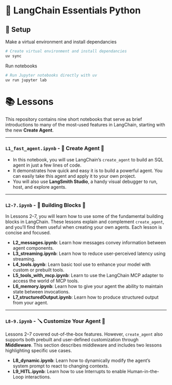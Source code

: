# 🔗 LangChain Essentials Python

## 🚀 Setup

Make a virtual environment and install dependancies

```bash
# Create virtual environment and install dependancies
uv sync
```

Run notebooks

```bash
# Run Jupyter notebooks directly with uv
uv run jupyter lab

```

# 📚 Lessons

This repository contains nine short notebooks that serve as brief introductions to many of the most-used features in LangChain, starting with the new **Create Agent**.

---

### `L1_fast_agent.ipynb` - 🤖 Create Agent 🤖

- In this notebook, you will use LangChain’s `create_agent` to build an SQL agent in just a few lines of code.
- It demonstrates how quick and easy it is to build a powerful agent. You can easily take this agent and apply it to your own project.
- You will also use **LangSmith Studio**, a handy visual debugger to run, host, and explore agents.

---

### `L2-7.ipynb` - 🧱 Building Blocks 🧱

In Lessons 2–7, you will learn how to use some of the fundamental building blocks in LangChain. These lessons explain and complement `create_agent`, and you’ll find them useful when creating your own agents. Each lesson is concise and focused.

- **L2_messages.ipynb**: Learn how messages convey information between agent components.
- **L3_streaming.ipynb**: Learn how to reduce user-perceived latency using streaming.
- **L4_tools.ipynb**: Learn basic tool use to enhance your model with custom or prebuilt tools.
- **L5_tools_with_mcp.ipynb**: Learn to use the LangChain MCP adapter to access the world of MCP tools.
- **L6_memory.ipynb**: Learn how to give your agent the ability to maintain state between invocations.
- **L7_structuredOutput.ipynb**: Learn how to produce structured output from your agent.

---

### `L8-9.ipynb` - 🪛 Customize Your Agent 🤖

Lessons 2–7 covered out-of-the-box features. However, `create_agent` also supports both prebuilt and user-defined customization through **Middleware**. This section describes middleware and includes two lessons highlighting specific use cases.

- **L8_dynamic.ipynb**: Learn how to dynamically modify the agent’s system prompt to react to changing contexts.
- **L9_HITL.ipynb**: Learn how to use Interrupts to enable Human-in-the-Loop interactions.
